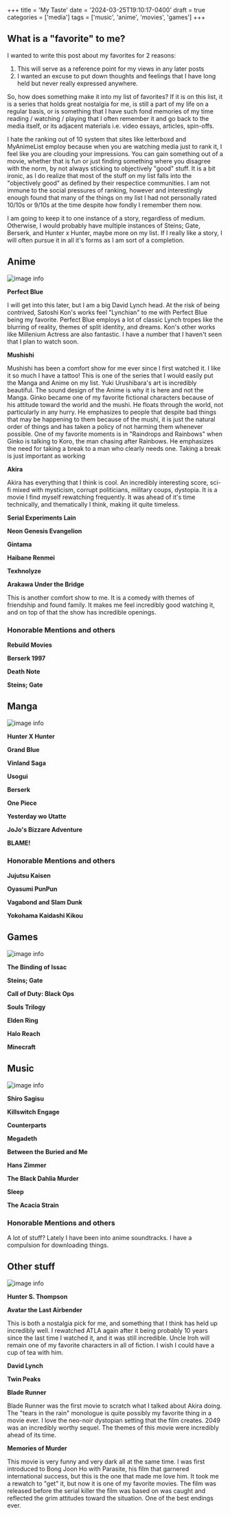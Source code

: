 +++
title = 'My Taste'
date = '2024-03-25T19:10:17-0400'
draft = true
categories = ['media']
tags = ['music', 'anime', 'movies', 'games']
+++

## What is a "favorite" to me?

I wanted to write this post about my favorites for 2 reasons:

1. This will serve as a reference point for my views in any later posts
2. I wanted an excuse to put down thoughts and feelings that I have long held but never really expressed anywhere.

So, how does something make it into my list of favorites? If it is on this list, it is a series that holds great nostalgia for me, is still a part of my life on a regular basis, or is something that I have such fond memories of my time reading / watching / playing that I often remember it and go back to the media itself, or its adjacent materials i.e. video essays, articles, spin-offs. 

I hate the ranking out of 10 system that sites like letterboxd and MyAnimeList employ because when you are watching media just to rank it, I feel like you are clouding your impressions. You can gain something out of a movie, whether that is fun or just finding something where you disagree with the norm, by not always sticking to objectively "good" stuff. It is a bit ironic, as I do realize that most of the stuff on my list falls into the "objectively good" as defined by their respectice communities. I am not immune to the social pressures of ranking, however and interestingly enough found that many of the things on my list I had not personally rated 10/10s or 9/10s at the time despite how fondly I remember them now.

I am going to keep it to one instance of a story, regardless of medium. Otherwise, I would probably have multiple instances of Steins; Gate, Berserk, and Hunter x Hunter, maybe more on my list. If I really like a story, I will often pursue it in all it's forms as I am sort of a completion.


## Anime

![image info](/images/anime_3_by_3.jpg)

**Perfect Blue**

I will get into this later, but I am a big David Lynch head. At the risk of being contrived, Satoshi Kon's works feel "Lynchian" to me with Perfect Blue being my favorite. Perfect Blue employs a lot of classic Lynch tropes like the blurring of reality, themes of split identity, and dreams. Kon's other works like Millenium Actress are also fantastic. I have a number that I haven't seen that I plan to watch soon.

**Mushishi**

Mushishi has been a comfort show for me ever since I first watched it. I like it so much I have a tattoo! This is one of the series that I would easily put the Manga and Anime on my list. Yuki Urushibara's art is incredibly beautiful. The sound design of the Anime is why it is here and not the Manga. Ginko became one of my favorite fictional characters because of his attitude toward the world and the mushi. He floats through the world, not particularly in any hurry. He emphasizes to people that despite bad things that may be happening to them because of the mushi, it is just the natural order of things and has taken a policy of not harming them whenever possible. One of my favorite moments is in "Raindrops and Rainbows" when Ginko is talking to Koro, the man chasing after Rainbows. He emphasizes the need for taking a break to a man who clearly needs one. Taking a break is just important as working

**Akira**

Akira has everything that I think is cool. An incredibly interesting score, sci-fi mixed with mysticism, corrupt politicians, military coups, dystopia. It is a movie I find myself rewatching frequently. It was ahead of it's time technically, and thematically I think, making iit quite timeless.

**Serial Experiments Lain**

**Neon Genesis Evangelion**

**Gintama**

**Haibane Renmei**

**Texhnolyze**

**Arakawa Under the Bridge**

This is another comfort show to me. It is a comedy with themes of friendship and found family. It makes me feel incredibly good watching it, and on top of that the show has incredible openings.

### Honorable Mentions and others

**Rebuild Movies**

**Berserk 1997**

**Death Note**

**Steins; Gate**


## Manga

![image info](/images/manga_3_by_3.jpg)

**Hunter X Hunter**

**Grand Blue**

**Vinland Saga**

**Usogui**

**Berserk**

**One Piece**

**Yesterday wo Utatte**

**JoJo's Bizzare Adventure**

**BLAME!**

### Honorable Mentions and others
**Jujutsu Kaisen**

**Oyasumi PunPun**

**Vagabond and Slam Dunk**

**Yokohama Kaidashi Kikou**


## Games

![image info](/images/game_3_by_3.jpg)

**The Binding of Issac**

**Steins; Gate**

**Call of Duty: Black Ops**

**Souls Trilogy**

**Elden Ring**

**Halo Reach**

**Minecraft**

## Music

![image info](/images/music_3_by_3.jpg)

**Shiro Sagisu**

**Killswitch Engage**

**Counterparts**

**Megadeth**

**Between the Buried and Me**

**Hans Zimmer**

**The Black Dahlia Murder**

**Sleep**

**The Acacia Strain**

### Honorable Mentions and others

A lot of stuff? Lately I have been into anime soundtracks. I have a compulsion for downloading things.

## Other stuff

![image info](/images/other_3_by_3.png)

**Hunter S. Thompson**

**Avatar the Last Airbender**

This is both a nostalgia pick for me, and something that I think has held up incredibly well. I rewatched ATLA again after it being probably 10 years since the last time I watched it, and it was still incredible. Uncle Iroh will remain one of my favorite characters in all of fiction. I wish I could have a cup of tea with him.

**David Lynch**

**Twin Peaks**

**Blade Runner**

Blade Runner was the first movie to scratch what I talked about Akira doing. The "tears in the rain" monologue is quite possibly my favorite thing in a movie ever. I love the neo-noir dystopian setting that the film creates. 2049 was an incredibly worthy sequel. The themes of this movie were incredibly ahead of its time.

**Memories of Murder**

This movie is very funny and very dark all at the same time. I was first introduced to Bong Joon Ho with Parasite, his film that garnered international success, but this is the one that made me love him. It took me a rewatch to "get" it, but now it is one of my favorite movies. The film was released before the serial killer the film was based on was caught and reflected the grim attitudes toward the situation. One of the best endings ever.


